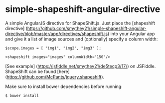 simple-shapeshift-angular-directive
============================

A simple AngularJS directive for ShapeShift.js. Just place the [shapeshift directive] (https://github.com/smythey21/simple-shapeshift-angular-directive/blob/master/app/directives/shapeshift.js) into your Angular app and give it a list of image sources and (optionally) specify a column width:

```
$scope.images = [ "img1", "img2", "img3" ];
```

```
<shapeshift images="images" columnWidth="150"/>
```

[See example] (https://jsfiddle.net/smythey21/de5tecp3/17/) on JSFiddle. ShapeShift can be found [here] (https://github.com/McPants/jquery.shapeshift).

Make sure to install bower dependencies before running:

```bash
$ bower install
```



